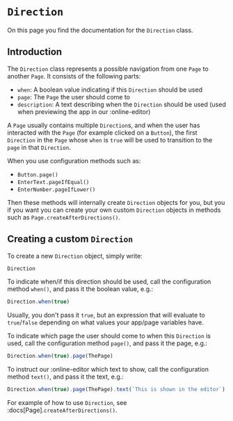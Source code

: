<script>
	import ViewApp from '$lib/ViewApp.svelte'
</script>

# `Direction`
On this page you find the documentation for the `Direction` class.

## Introduction
The `Direction` class represents a possible navigation from one `Page` to another `Page`. It consists of the following parts:

* `when`: A boolean value indicating if this `Direction` should be used
* `page`: The `Page` the user should come to
* `description`: A text describing when the `Direction` should be used (used when previewing the app in our :online-editor)

A `Page` usually contains multiple `Direction`s, and when the user has interacted with the `Page` (for example clicked on a `Button`), the first `Direction` in the `Page` whose `when` is `true` will be used to transition to the `page` in that `Direction`.

When you use configuration methods such as:

* `Button.page()`
* `EnterText.pageIfEqual()`
* `EnterNumber.pageIfLower()`

Then these methods will internally create `Direction` objects for you, but you if you want you can create your own custom `Direction` objects in methods such as `Page.createAfterDirections()`.

## Creating a custom `Direction`
To create a new `Direction` object, simply write:

```js
Direction
```

To indicate when/if this direction should be used, call the configuration method `when()`, and pass it the boolean value, e.g.:

```js
Direction.when(true)
```

Usually, you don't pass it `true`, but an expression that will evaluate to `true`/`false` depending on what values your app/page variables have.

To indicate which page the user should come to when this `Direction` is used, call the configuration method `page()`, and pass it the page, e.g.:

```js
Direction.when(true).page(ThePage)
```

To instruct our :online-editor which text to show, call the configuration method `text()`, and pass it the text, e.g.:

```js
Direction.when(true).page(ThePage).text(`This is shown in the editor`)
```

For example of how to use `Direction`, see :docs[Page].`createAfterDirections()`.